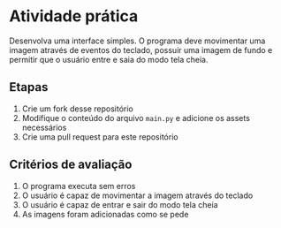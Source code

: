 # Atividade prática

Desenvolva uma interface simples. O programa deve movimentar uma imagem através de eventos do teclado, possuir uma imagem de fundo e permitir que o usuário entre e saia do modo tela cheia.


## Etapas
1. Crie um fork desse repositório
2. Modifique o conteúdo do arquivo `main.py` e adicione os assets necessários
3. Crie uma pull request para este repositório

## Critérios de avaliação
1. O programa executa sem erros
2. O usuário é capaz de movimentar a imagem através do teclado
3. O usuário é capaz de entrar e sair do modo tela cheia
4. As imagens foram adicionadas como se pede